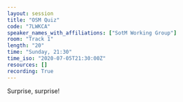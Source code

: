 ```yaml
---
layout: session
title: "OSM Quiz"
code: "7LWKCA"
speaker_names_with_affiliations: ["SotM Working Group"]
room: "Track 1"
length: "20"
time: "Sunday, 21:30"
time_iso: "2020-07-05T21:30:00Z"
resources: []
recording: True
---
```

Surprise, surprise!
